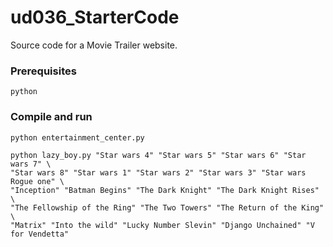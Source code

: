 # ud036_StarterCode
Source code for a Movie Trailer website.

### Prerequisites

```
python
```

### Compile and run

```
python entertainment_center.py   
```

```
python lazy_boy.py "Star wars 4" "Star wars 5" "Star wars 6" "Star wars 7" \
"Star wars 8" "Star wars 1" "Star wars 2" "Star wars 3" "Star wars Rogue one" \
"Inception" "Batman Begins" "The Dark Knight" "The Dark Knight Rises" \
"The Fellowship of the Ring" "The Two Towers" "The Return of the King" \
"Matrix" "Into the wild" "Lucky Number Slevin" "Django Unchained" "V for Vendetta"
```

